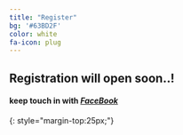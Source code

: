 ```yaml
---
title: "Register"
bg: '#63BD2F'
color: white
fa-icon: plug
---
```


## **Registration will open soon..!**


#### keep touch in with [*FaceBook*](https://www.facebook.com/events/478177039030895/)
{: style="margin-top:25px;"}


